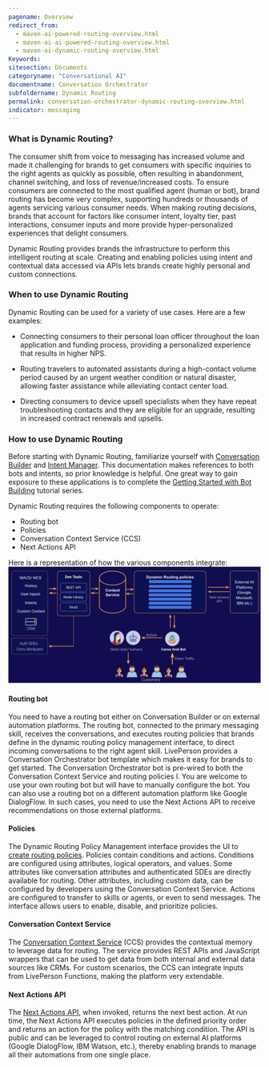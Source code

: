 ```yaml
---
pagename: Overview
redirect_from:
  - maven-ai-powered-routing-overview.html
  - maven-ai-ai-powered-routing-overview.html
  - maven-ai-dynamic-routing-overview.html
Keywords:
sitesection: Documents
categoryname: "Conversational AI"
documentname: Conversation Orchestrator
subfoldername: Dynamic Routing
permalink: conversation-orchestrator-dynamic-routing-overview.html
indicator: messaging
---
```


### What is Dynamic Routing?

The consumer shift from voice to messaging has increased volume and made it challenging for brands to get consumers with specific inquiries to the right agents as quickly as possible, often resulting in abandonment, channel switching, and loss of revenue/increased costs. To ensure consumers are connected to the most qualified agent (human or bot), brand routing has become very complex, supporting hundreds or thousands of agents servicing various consumer needs. When making routing decisions, brands that account for factors like consumer intent, loyalty tier, past interactions, consumer inputs and more provide hyper-personalized experiences that delight consumers.

Dynamic Routing provides brands the infrastructure to perform this intelligent routing at scale. Creating and enabling policies using intent and contextual data accessed via APIs lets brands create highly personal and custom connections.

### When to use Dynamic Routing

Dynamic Routing can be used for a variety of use cases. Here are a few examples: 

* Connecting consumers to their personal loan officer throughout the loan application and funding process, providing a personalized experience that results in higher NPS.

* Routing travelers to automated assistants during a high-contact volume period caused by an urgent weather condition or natural disaster, allowing faster assistance while alleviating contact center load.

* Directing consumers to device upsell specialists when they have repeat troubleshooting contacts and they are eligible for an upgrade, resulting in increased contract renewals and upsells.

### How to use Dynamic Routing

Before starting with Dynamic Routing, familiarize yourself with [Conversation Builder](tutorials-guides-getting-started-with-bot-building-overview.html) and [Intent Manager](intent-manager-overview.html). This documentation makes references to both bots and intents, so prior knowledge is helpful. One great way to gain exposure to these applications is to complete the [Getting Started with Bot Building](tutorials-guides-getting-started-with-bot-building-overview.html) tutorial series.

Dynamic Routing requires the following components to operate:
* Routing bot
* Policies
* Conversation Context Service (CCS)
* Next Actions API

Here is a representation of how the various components integrate:
<img class="fancyimage" width="800" src="img/convorchestrator/co_dr_components.png">

#### Routing bot
You need to have a routing bot either on Conversation Builder or on external automation platforms. The routing bot, connected to the primary messaging skill, receives the conversations, and executes  routing policies that brands define in the dynamic routing policy management interface, to direct incoming conversations to the right agent skill. LivePerson provides a Conversation Orchestrator bot template which makes it easy for brands to get started. The Conversation Orchestrator bot is pre-wired to both the Conversation Context Service and routing policies I. You are welcome to use your own routing bot but will have to manually configure the bot. You can also use a routing bot on a different automation platform like Google DialogFlow. In such cases, you need to use the Next Actions API to receive recommendations on those external platforms. 

#### Policies
The Dynamic Routing Policy Management interface provides the UI to [create routing policies](conversation-orchestrator-dynamic-routing-creating-routing-policies.html). Policies contain conditions and actions. Conditions are configured using attributes, logical operators, and values. Some attributes like conversation attributes and authenticated SDEs are directly available for routing. Other attributes, including custom data, can be configured by developers using the Conversation Context Service. Actions are configured to transfer to skills or agents, or even to send messages. The interface allows users to enable, disable, and prioritize policies. 

#### Conversation Context Service
The [Conversation Context Service](conversation-orchestrator-conversation-context-service-overview.html) (CCS) provides the contextual memory to leverage data for routing. The service provides REST APIs and JavaScript wrappers that can be used to get data from both internal and external data sources like CRMs. For custom scenarios, the CCS can integrate inputs from LivePerson Functions, making the platform very extendable. 

#### Next Actions API
The [Next Actions API](conversation-orchestrator-next-actions-api-overview.html), when invoked, returns the next best action. At run time, the Next Actions API executes policies in the defined priority order and returns an action for the policy with the matching condition. The API is public and can be leveraged to control routing on external AI platforms (Google DialogFlow, IBM Watson, etc.), thereby enabling brands to manage all their automations from one single place.
